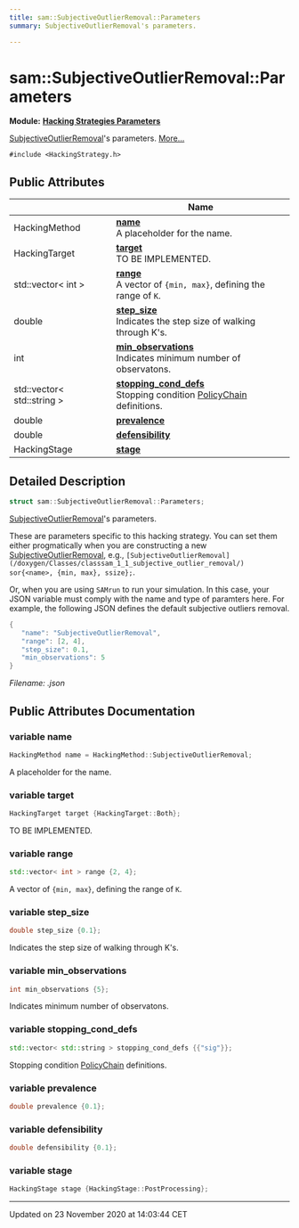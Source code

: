 ```yaml
---
title: sam::SubjectiveOutlierRemoval::Parameters
summary: SubjectiveOutlierRemoval's parameters.  

---
```


# sam::SubjectiveOutlierRemoval::Parameters


**Module:** **[Hacking Strategies Parameters](/doxygen/Modules/group___hacking_strategies_parameters/)**

[SubjectiveOutlierRemoval](/doxygen/Classes/classsam_1_1_subjective_outlier_removal/)'s parameters.  [More...](#detailed-description)


`#include <HackingStrategy.h>`















## Public Attributes

|                | Name           |
| -------------- | -------------- |
| HackingMethod | **[name](/doxygen/Classes/structsam_1_1_subjective_outlier_removal_1_1_parameters/#variable-name)** <br>A placeholder for the name.  |
| HackingTarget | **[target](/doxygen/Classes/structsam_1_1_subjective_outlier_removal_1_1_parameters/#variable-target)** <br>TO BE IMPLEMENTED.  |
| std::vector< int > | **[range](/doxygen/Classes/structsam_1_1_subjective_outlier_removal_1_1_parameters/#variable-range)** <br>A vector of `{min, max}`, defining the range of `K`.  |
| double | **[step_size](/doxygen/Classes/structsam_1_1_subjective_outlier_removal_1_1_parameters/#variable-step_size)** <br>Indicates the step size of walking through K's.  |
| int | **[min_observations](/doxygen/Classes/structsam_1_1_subjective_outlier_removal_1_1_parameters/#variable-min_observations)** <br>Indicates minimum number of observatons.  |
| std::vector< std::string > | **[stopping_cond_defs](/doxygen/Classes/structsam_1_1_subjective_outlier_removal_1_1_parameters/#variable-stopping_cond_defs)** <br>Stopping condition [PolicyChain](/doxygen/Classes/structsam_1_1_policy_chain/) definitions.  |
| double | **[prevalence](/doxygen/Classes/structsam_1_1_subjective_outlier_removal_1_1_parameters/#variable-prevalence)**  |
| double | **[defensibility](/doxygen/Classes/structsam_1_1_subjective_outlier_removal_1_1_parameters/#variable-defensibility)**  |
| HackingStage | **[stage](/doxygen/Classes/structsam_1_1_subjective_outlier_removal_1_1_parameters/#variable-stage)**  |






## Detailed Description

```cpp
struct sam::SubjectiveOutlierRemoval::Parameters;
```

[SubjectiveOutlierRemoval](/doxygen/Classes/classsam_1_1_subjective_outlier_removal/)'s parameters. 


























These are parameters specific to this hacking strategy. You can set them either progmatically when you are constructing a new [SubjectiveOutlierRemoval](/doxygen/Classes/classsam_1_1_subjective_outlier_removal/), e.g., `[SubjectiveOutlierRemoval](/doxygen/Classes/classsam_1_1_subjective_outlier_removal/) sor{<name>, {min, max}, ssize};`.

Or, when you are using `SAMrun` to run your simulation. In this case, your JSON variable must comply with the name and type of paramters here. For example, the following JSON defines the default subjective outliers removal.



```cpp
{
   "name": "SubjectiveOutlierRemoval",
   "range": [2, 4],
   "step_size": 0.1,
   "min_observations": 5
}
```

_Filename: .json_











## Public Attributes Documentation

### variable name

```cpp
HackingMethod name = HackingMethod::SubjectiveOutlierRemoval;
```

A placeholder for the name. 




























### variable target

```cpp
HackingTarget target {HackingTarget::Both};
```

TO BE IMPLEMENTED. 




























### variable range

```cpp
std::vector< int > range {2, 4};
```

A vector of `{min, max}`, defining the range of `K`. 




























### variable step_size

```cpp
double step_size {0.1};
```

Indicates the step size of walking through K's. 




























### variable min_observations

```cpp
int min_observations {5};
```

Indicates minimum number of observatons. 




























### variable stopping_cond_defs

```cpp
std::vector< std::string > stopping_cond_defs {{"sig"}};
```

Stopping condition [PolicyChain](/doxygen/Classes/structsam_1_1_policy_chain/) definitions. 




























### variable prevalence

```cpp
double prevalence {0.1};
```





























### variable defensibility

```cpp
double defensibility {0.1};
```





























### variable stage

```cpp
HackingStage stage {HackingStage::PostProcessing};
```

































-------------------------------

Updated on 23 November 2020 at 14:03:44 CET